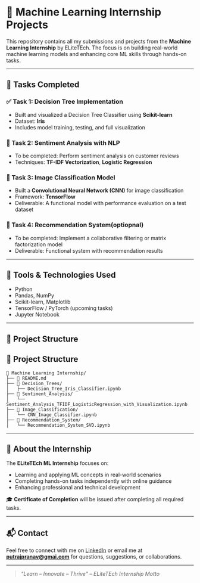 # 🌟 Machine Learning Internship Projects

This repository contains all my submissions and projects from the **Machine Learning Internship** by ELiteTEch. The focus is on building real-world machine learning models and enhancing core ML skills through hands-on tasks.

---

## 📌 Tasks Completed

### ✅ Task 1: Decision Tree Implementation
- Built and visualized a Decision Tree Classifier using **Scikit-learn**
- Dataset: **Iris**
- Includes model training, testing, and full visualization

### 📝 Task 2: Sentiment Analysis with NLP
- To be completed: Perform sentiment analysis on customer reviews
- Techniques: **TF-IDF Vectorization**, **Logistic Regression**

### 🧠 Task 3: Image Classification Model
- Built a **Convolutional Neural Network (CNN)** for image classification
- Framework: **TensorFlow**
- Deliverable: A functional model with performance evaluation on a test dataset

### 🎯 Task 4: Recommendation System(optiopnal)
- To be completed: Implement a collaborative filtering or matrix factorization model
- Deliverable: Functional system with recommendation results

---

## 🧰 Tools & Technologies Used

- Python
- Pandas, NumPy
- Scikit-learn, Matplotlib
- TensorFlow / PyTorch (upcoming tasks)
- Jupyter Notebook

---

## 📁 Project Structure

## 📁 Project Structure

```
📁 Machine Learning Internship/
├── 📄 README.md
├── 📁 Decision_Trees/
│   ├── Decision_Tree_Iris_Classifier.ipynb
├── 📁 Sentiment_Analysis/
│   └── Sentiment_Analysis_TFIDF_LogisticRegression_with_Visualization.ipynb
├── 📁 Image_Classification/
│   └── CNN_Image_Classifier.ipynb
├── 📁 Recommendation_System/
│   └── Recommendation_System_SVD.ipynb
```

---

## 🙌 About the Internship

The **ELiteTEch ML Internship** focuses on:
- Learning and applying ML concepts in real-world scenarios
- Completing hands-on tasks independently with online guidance
- Enhancing professional and technical development

🎓 **Certificate of Completion** will be issued after completing all required tasks.

---

## 📬 Contact

Feel free to connect with me on [LinkedIn](https://www.linkedin.com/in/pranav-rajput-648224299?utm_source=share&utm_campaign=share_via&utm_content=profile&utm_medium=android_app) or email me at **putrajpranav@gmai.com** for questions, suggestions, or collaborations.

---

> *"Learn – Innovate – Thrive" – ELiteTEch Internship Motto*

